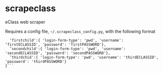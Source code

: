 # scrapeclass
eClass web scraper

Requires a config file, `~/.scrapeclass_config.py`, with the following format

```logins = {
  ‘firstchild':{ 'login-form-type': 'pwd', 'username': ‘firstECLASSID', 'password': 'firstPASSWORD'},
  ’secondchild':{ 'login-form-type': 'pwd', 'username': 'secondECLASSID', 'password': 'secondPASSWORD'},
  ’thirdchid':{ 'login-form-type': 'pwd', 'username': 'thirdECLASSID', 'password': 'thirdPASSWORD'}
}```

